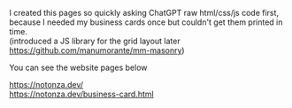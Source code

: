 I created this pages so quickly asking ChatGPT raw html/css/js code first, because I needed my business cards once but couldn't get them printed in time.
<br>
(introduced a JS library for the grid layout later https://github.com/manumorante/mm-masonry)

You can see the website pages below

https://notonza.dev/<br>
https://notonza.dev/business-card.html
